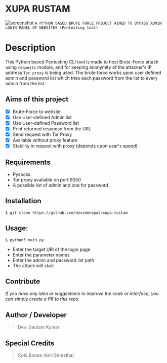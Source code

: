  # XUPA RUSTAM
![screenshot](https://raw.githubusercontent.com/devsdenepal/xupa-rustam/main/screenshots/IMG-20230403-WA0022.jpg)
``` A PYTHON BASED BRUTE FORCE PROJECT AIMED TO BYPASS ADMIN LOGIN PANEL OF WEBSITES (Pentesting tool) ```
# Description
This Python based Pentesting CLI tool is made to host Brute-Force attack using `requests` module, and for keeping anonymity of the attacker's IP address `Tor proxy` is being used. 
The brute force works upon user defined admin and password list which tries each password from the list to every admin from the list.
## Aims of this project
- [x] Brute-Force to website
- [x] Use User-defined Admin list
- [x] Use User-defined Password list
- [x] Print returned response from the URL
- [x] Send request with Tor Proxy
- [x] Available without proxy feature
- [x] Stability in request with proxy (depends upon user's speed)
## Requirements
- Pysocks
- Tor proxy available on port 9050
- A possible list of admin and one for password
## Installation
```$ git clone https://github.com/devsdenepal/xupa-rustam ```
## Usage:
 ```$ python3 main.py ```
* Enter the  target URl of the login page
* Enter the parameter names
* Enter the admin and password list path
* The attack will start
## Contribute
*If you have any idea or suggestions to improve the code or interface, you can simply create a PR to this repo.*
## Author / Developer
> Dev. Gautam Kumar
## Special Credits
> Cold Bones (Anil Shrestha)
